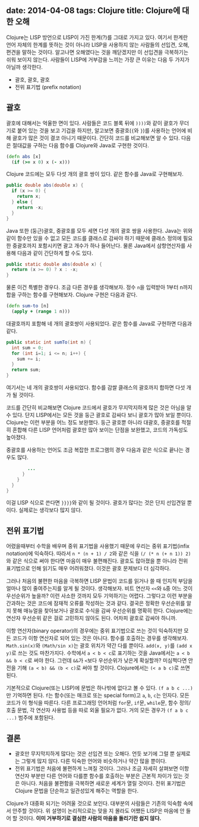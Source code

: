 date: 2014-04-08
tags: Clojure
title: Clojure에 대한 오해
---
Clojure는 LISP 방언으로 LISP이 가진 한계(?)를 그대로 가지고 있다. 여기서 한계란 언어 자체의 한계를 뜻하는 것이 아니라 LISP을 사용하지 않는 사람들의 선입견, 오해, 편견을 말하는 것이다. 알고나면 오해였다는 것을 깨닫겠지만 이 선입견을 극복하기는 쉬워 보이지 않는다. 사람들이 LISP에 거부감을 느끼는 가장 큰 이유는 다음 두 가지가 아닐까 생각한다.
<!-- more -->

* 괄호, 괄호, 괄호
* 전위 표기법 (prefix notation)

## 괄호
괄호에 대해서는 억울한 면이 있다. 사람들은 코드 블록 뒤에 `))))`와 같이 괄호가 무더기로 붙어 있는 것을 보고 기겁을 하지만, 알고보면 중괄호(`{`와 `}`)를 사용하는 언어에 비해 괄호가 많은 것이 결코 아니기 때문이다. 간단히 코드를 비교해보면 알 수 있다. 다음은 절대값을 구하는 다음 함수를 Clojure와 Java로 구현한 것이다.

```clojure
(defn abs [x]
  (if (>= x 0) x (- x)))
```
Clojure 코드에는 모두 다섯 개의 괄호 쌍이 있다. 같은 함수를 Java로 구현해보자.

```java
public double abs(double x) {
  if (x >= 0) {
    return x;
  } else {
    return -x;
  }
}
```
Java 또한 (둥근)괄호, 중괄호를 모두 세면 다섯 개의 괄호 쌍을 사용한다. Java는 위와 같이 함수만 있을 수 없고 모든 코드를 클래스로 감싸야 하기 때문에 클래스 정의에 필요한 중괄호까지 포함시키면 괄고 개수가 하나 들어난다. 물론 Java에서 삼항연산자를 사용해 다음과 같이 간단하게 할 수도 있다.

```java
public static double abs(double x) {
  return (x >= 0) ? x : -x;
}
```
물론 이건 특별한 경우다. 조금 다른 경우를 생각해보자. 정수 `n`을 입력받아 1부터 n까지 합을 구하는 함수를 구현해보자. Clojure 구현은 다음과 같다.

```clojure
(defn sum-to [n]
  (apply + (range 1 n)))
```
대괄호까지 포함해 네 개의 괄호쌍이 사용되었다. 같은 함수를 Java로 구현하면 다음과 같다.

```java
public static int sumTo(int n) {
  int sum = 0;
  for (int i=1; i <= n; i++) {
    sum += i;
  }
  return sum;
}
```
여기서는 네 개의 괄호쌍이 사용되었다. 함수를 감쌀 클래스의 괄호까지 합하면 다섯 개가 될 것이다.

코드를 간단히 비교해보면 Clojure 코드에서 괄호가 무지막지하게 많은 것은 아님을 알 수 있다. 단지 LISP에서는 모든 것을 둥근 괄호로 감싸다 보니 괄호가 많아 보일 뿐이다. Clojure는 이런 부분을 어느 정도 보완했다. 둥근 괄호뿐 아니라 대괄호, 중괄호를 적절히 혼합해 다른 LISP 언어처럼 괄호만 많아 보이는 단점을 보완했고, 코드의 가독성도 높아졌다.

중괄호를 사용하는 언어도 조금 복잡한 프로그램의 경우 다음과 같은 식으로 끝나는 경우도 많다.

```java
        ...
      }
    }
  }
}
```
이걸 LISP 식으로 쓴다면 `}}}}`와 같이 될 것이다. 괄호가 많다는 것은 단지 선입견일 뿐이다. 실제로는 생각보다 많지 않다.

## 전위 표기법
어렸을때부터 수학을 배우며 중위 표기법을 사용했기 때문에 우리는 중위 표기법(infix notation)에 익숙하다. 따라서 `n * (n + 1) / 2`와 같은 식을 `(/ (* n (+ n 1)) 2)`와 같은 식으로 써야 한다면 마음이 매우 불편해진다. 괄호도 많아졌을 뿐 아니라 전위 표기법으로 인해 읽기도 매우 어려워졌다. 이것은 괄호 문제보다 더 심각하다.

그러나 처음의 불편한 마음을 극복하면 LISP 문법이 코드를 읽거나 쓸 때 인지적 부담을 얼마나 많이 줄여주는지를 알게 될 것이다. 생각해보자. 비트 연산자 `<<`와 `&`중 어느 것이 우선순위가 높을까? 이런 사소한 것까지 모두 기억하기는 어렵다. 그렇다고 이런 부분을 간과하는 것은 코드에 잠재적 오류를 작성하는 것과 같다. 결국은 정확한 우선순위를 알지 못해 매뉴얼을 찾아보거나 괄호로 수식을 감싸 우선순위를 명확히 한다. Clojure에는 연산자 우선순위 같은 걸로 고민하지 않아도 된다. 어차피 괄호로 감싸야 하니까.

이항 연산자(binary operator)의 경우에는 중위 표기법으로 쓰는 것이 익숙하지만 모든 코드가 이항 연산자로 되어 있는 것은 아니다. 함수를 호출하는 경우를 생각해보자. `Math.sin(x)`와 `(Math/sin x)`는 괄호 위치가 약간 다를 뿐이다. `add(x, y)`를 `(add x y)`로 쓰는 것도 마찬가지다. 수학에서 `a < b < c`로 표기하는 것을 Java에서는 `a < b && b < c`로 써야 한다. 그런데 `&&`가 `<`보다 우선순위가 낮은게 확실할까? 미심쩍다면 안전을 기해 `(a < b) && (b < c)`로 써야 할 것이다. Clojure에서는 `(< a b c)`로 쓰면 된다.

기본적으로 Clojure(또는 LISP)에 문법은 하나밖에 없다고 볼 수 있다. `(f a b c ...)`만 기억하면 된다. `f`는 함수(또는 매크로 또는 special form)고 `a`, `b`, `c`는 인자다. 모든 코드가 이 형식을 따른다. 다른 프로그래밍 언어처럼 `for`문, `if`문, `while`문, 함수 정의/호출 문법, 각 연산자 사용법 등을 따로 외울 필요가 없다. 거의 모든 경우가 `(f a b c ...)` 범주에 포함된다.

## 결론
* 괄호만 무지막지하게 많다는 것은 선입견 또는 오해다. 언듯 보기에 그럴 뿐 실제로는 그렇게 많지 않다. 다른 익숙한 언어와 비슷하거나 약간 많을 뿐이다.
* 전위 표기법은 처음에 불편하게 느껴질 것이다. 그러나 조금 자세히 살펴보면 이항 연산자 부분만 다른 언어와 다를뿐 함수를 호출하는 부분은 근본적 차이가 있는 것은 아니다. 처음을 불편함을 극복하면 새로운 세계가 열릴 것이다. 전위 표기법은 Clojure 문법을 단순하고 일관성있게 해주는 역할을 한다.

Clojure가 대중화 되기는 어려울 것으로 보인다. 대부분의 사람들은 기존의 익숙함 속에서 안주할 것이다. 위 설명이 논리적으로는 맞을 지 몰라도 어쨌든 LISP은 마음에 안 들어 할 것이다. **이미 거부하기로 결심한 사람의 마음을 돌리기란 쉽지 않다.**
